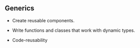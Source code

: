 ## Generics

- Create reusable components.

- Write functions and classes that work with dynamic types.

- Code-reusability
